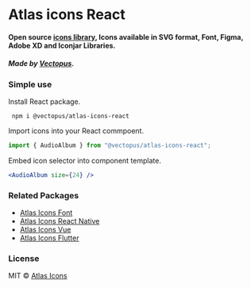 # Atlas icons React

#### Open source [icons library](http://atlasicons.vectopus.com/), Icons available in SVG format, Font, Figma, Adobe XD and Iconjar Libraries.

##### _Made by [Vectopus](http://vectopus.com/)._

### Simple use
Install React package.

``` npm i @vectopus/atlas-icons-react```

Import icons into your React commpoent.
```jsx
import { AudioAlbum } from "@vectopus/atlas-icons-react";
```

Embed icon selector into component template.

```jsx
<AudioAlbum size={24} /> 
```

### Related Packages
- [Atlas Icons Font](https://github.com/Vectopus/Atlas-icons-font)
- [Atlas Icons React Native](https://github.com/Vectopus/Atlas-icons-react-native)
- [Atlas Icons Vue](https://github.com/Vectopus/Atlas-icons-vue)
- [Atlas Icons Flutter](https://github.com/Vectopus/Atlas-icons-flutter)

### License
MIT © [Atlas Icons](https://github.com/Vectopus/Atlas-icons-react/blob/main/LICENSE)
